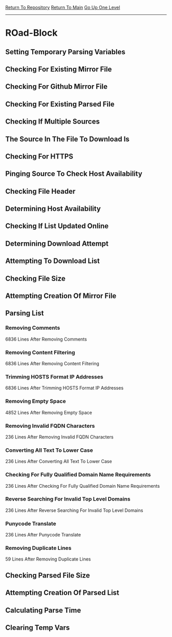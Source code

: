 [Return To Repository](https://github.com/DigitalWarrior/piholeparser/)
[Return To Main](https://github.com/DigitalWarrior/piholeparser/blob/master/RecentRunLogs/Mainlog.md)
[Go Up One Level](https://github.com/DigitalWarrior/piholeparser/blob/master/RecentRunLogs/TopLevelScripts/30-Processing-External-Blacklists.md)
____________________________________
# ROad-Block
## Setting Temporary Parsing Variables
## Checking For Existing Mirror File
## Checking For Github Mirror File
## Checking For Existing Parsed File
## Checking If Multiple Sources
## The Source In The File To Download Is
## Checking For HTTPS
## Pinging Source To Check Host Availability
## Checking File Header
## Determining Host Availability
## Checking If List Updated Online
## Determining Download Attempt
## Attempting To Download List
## Checking File Size
## Attempting Creation Of Mirror File
## Parsing List
### Removing Comments
6836 Lines After Removing Comments
### Removing Content Filtering
6836 Lines After Removing Content Filtering
### Trimming HOSTS Format IP Addresses
6836 Lines After Trimming HOSTS Format IP Addresses
### Removing Empty Space
4852 Lines After Removing Empty Space
### Removing Invalid FQDN Characters
236 Lines After Removing Invalid FQDN Characters
### Converting All Text To Lower Case
236 Lines After Converting All Text To Lower Case
### Checking For Fully Qualified Domain Name Requirements
236 Lines After Checking For Fully Qualified Domain Name Requirements
### Reverse Searching For Invalid Top Level Domains
236 Lines After Reverse Searching For Invalid Top Level Domains
### Punycode Translate
236 Lines After Punycode Translate
### Removing Duplicate Lines
59 Lines After Removing Duplicate Lines
## Checking Parsed File Size
## Attempting Creation Of Parsed List
## Calculating Parse Time
## Clearing Temp Vars
